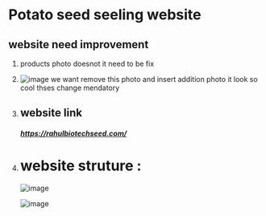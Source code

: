  # Potato seed seeling website 
 ## website need improvement 
 1. products photo doesnot  it need to be fix
 2. ![image](https://github.com/Raj2342/ROMAN-REING/assets/120565750/3702647f-4e9c-4337-95a8-7d91c43e78b0)
    we want remove this photo and insert  addition photo it look so cool
 thses change mendatory       
3. ##  website link
   ##### https://rahulbiotechseed.com/

 4. # website  struture :
    ![image](https://github.com/Raj2342/ROMAN-REING/assets/120565750/d8be4153-e218-4f4e-af79-a3f9f324efbd)

    ![image](https://github.com/Raj2342/ROMAN-REING/assets/120565750/75b1cb79-c511-416c-a0e6-d09a4b6a9827)


   
